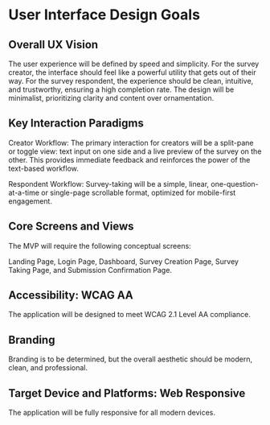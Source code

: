 # User Interface Design Goals

## Overall UX Vision
The user experience will be defined by speed and simplicity. For the survey creator, the interface should feel like a powerful utility that gets out of their way. For the survey respondent, the experience should be clean, intuitive, and trustworthy, ensuring a high completion rate. The design will be minimalist, prioritizing clarity and content over ornamentation.

## Key Interaction Paradigms
Creator Workflow: The primary interaction for creators will be a split-pane or toggle view: text input on one side and a live preview of the survey on the other. This provides immediate feedback and reinforces the power of the text-based workflow.

Respondent Workflow: Survey-taking will be a simple, linear, one-question-at-a-time or single-page scrollable format, optimized for mobile-first engagement.

## Core Screens and Views
The MVP will require the following conceptual screens:

Landing Page, Login Page, Dashboard, Survey Creation Page, Survey Taking Page, and Submission Confirmation Page.

## Accessibility: WCAG AA
The application will be designed to meet WCAG 2.1 Level AA compliance.

## Branding
Branding is to be determined, but the overall aesthetic should be modern, clean, and professional.

## Target Device and Platforms: Web Responsive
The application will be fully responsive for all modern devices.